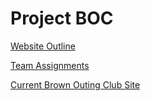 # Project BOC

[Website Outline](https://docs.google.com/document/d/1wN26IIArJyxXq2_7BS9I59RyuezJNMWjP6EDq75WWsc/edit?usp=sharing)

[Team Assignments](https://docs.google.com/document/d/1zxRPkeMPe6sru9FE5m3hk_xI1-a8XapieoDmUmtMENg/edit?usp=sharing)

[Current Brown Outing Club Site](https://brownoutingclub.com/)
